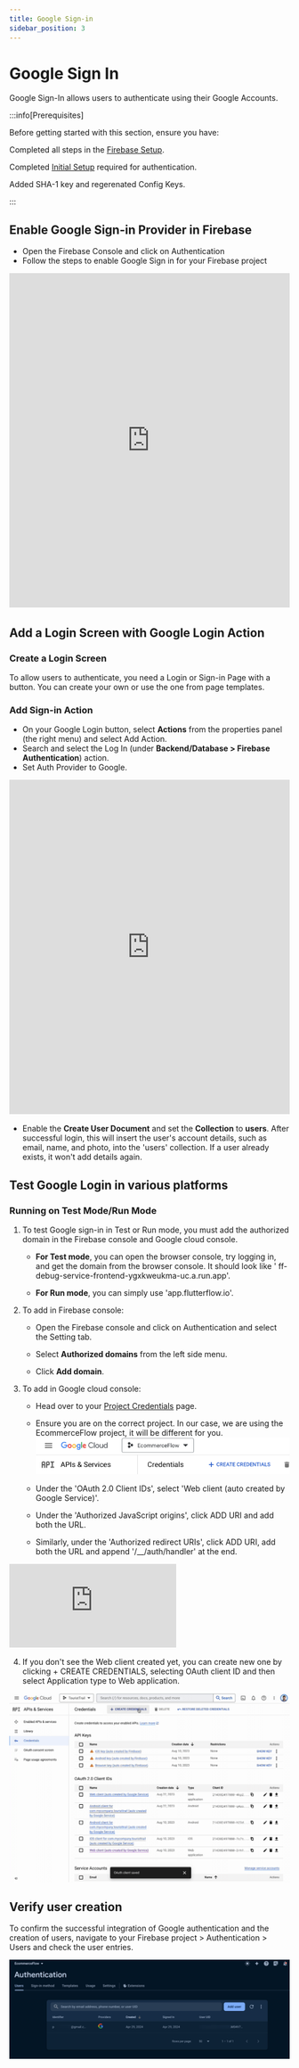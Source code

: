```yaml
---
title: Google Sign-in
sidebar_position: 3
---
```


# Google Sign In

Google Sign-In allows users to authenticate using their Google Accounts.

:::info[Prerequisites]

Before getting started with this section, ensure you have:

Completed all steps in
the [Firebase Setup](/docs/Integrations/Authentication/How%20Tos/Firebase%20Authebase%20Auth/initial-setup.md).

Completed [Initial Setup](/docs/Integrations/Authentication/How%20Tos/Firebase%20Authebase%20Auth/initial-setup.md)
required for authentication.

Added SHA-1 key and regerenated Config Keys.

:::

## Enable Google Sign-in Provider in Firebase

- Open the Firebase Console and click on Authentication
- Follow the steps to enable Google Sign in for your Firebase project

<iframe src="https://demo.arcade.software/I50vTFEEyhXfU82yLick?embed&show_copy_link=true" title="EcommerceFlow - Authentication - Sign-in method - Firebase console" frameborder="0" loading="lazy" webkitallowfullscreen mozallowfullscreen allowfullscreen allow="clipboard-write" width="100%" height="600"></iframe>

## Add a Login Screen with Google Login Action

### Create a Login Screen

To allow users to authenticate, you need a Login or Sign-in Page with a button.
You can create your own or use the one from page templates.

### Add Sign-in Action

- On your Google Login button, select **Actions** from the properties panel (the
  right menu) and select Add Action.
- Search and select the Log In (under **Backend/Database > Firebase
  Authentication**) action.
- Set Auth Provider to Google.

<iframe src="https://demo.arcade.software/CBVoec46awMc3yNGLuVJ?embed&show_copy_link=true" title="EcommerceFlow - FlutterFlow" frameborder="0" loading="lazy" webkitallowfullscreen mozallowfullscreen allowfullscreen allow="clipboard-write" width="100%" height="600"></iframe>

- Enable the **Create User Document** and set the **Collection** to **users**.
  After successful login, this will insert the user's account details, such as
  email,
  name, and photo, into the 'users' collection. If a user already exists, it
  won't add details again.

## Test Google Login in various platforms

### Running on Test Mode/Run Mode

1. To test Google sign-in in Test or Run mode, you must add the authorized
   domain in the Firebase console and Google cloud console.

    - **For Test mode**, you can open the browser console, try logging in, and
      get the domain from the browser console. It should look like '
      ff-debug-service-frontend-ygxkweukma-uc.a.run.app'.

    - **For Run mode**, you can simply use 'app.flutterflow.io'.

2. To add in Firebase console:

    - Open the Firebase console and click on Authentication and select the
      Setting tab.

    - Select **Authorized domains** from the left side menu.

    - Click **Add domain**.

3. To add in Google cloud console:

    - Head over to
      your [Project Credentials](https://console.cloud.google.com/apis/credentials?project=_)
      page.
    - Ensure you are on the correct project. In our case, we are using the
      EcommerceFlow project, it will be different for you.
      <img src="credential-page.png" alt="credential-page.png"  />
    - Under the 'OAuth 2.0 Client IDs', select 'Web client (auto created by
      Google Service)'.

    - Under the 'Authorized JavaScript origins', click ADD URI and add both the
      URL.
    - Similarly, under the 'Authorized redirect URIs', click ADD URI, add both
      the URL and append '/__/auth/handler' at the end.


<iframe src="https://www.loom.com/embed/efd5b99b858d4de8bca55452c6e1d20c" frameborder="0" allowFullScreen style={{ width: '100%', height: '600px' }}></iframe>

4. If you don't see the Web client created yet, you can create new one by
   clicking + CREATE CREDENTIALS, selecting OAuth client ID and then select
   Application type to Web application.

<img src="add-app.gif" alt="add-app.gif"  />

## Verify user creation
To confirm the successful integration of Google authentication and the creation of users, navigate to your Firebase project > Authentication > Users and check the user entries.

<img src="verify-google-auth-users.png" alt="verify-google-auth-users.png"  />